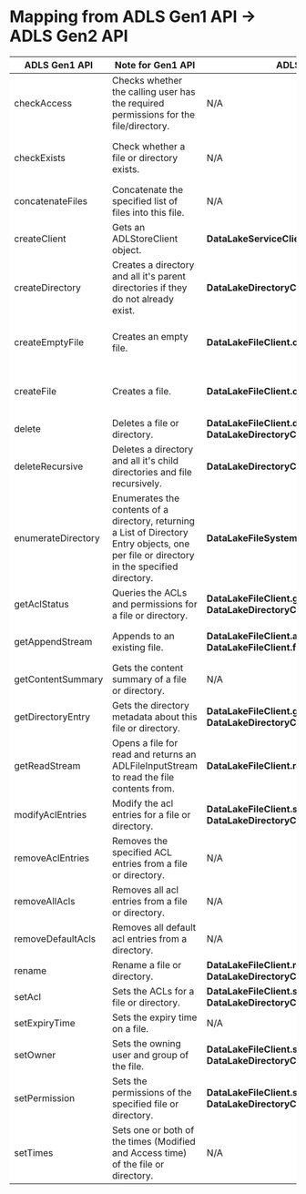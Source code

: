 <h1>Mapping from ADLS Gen1 API -> ADLS Gen2 API</h1>
<table style="background:white">
<thead>
<tr>
<th>ADLS Gen1 API</th>
<th>Note for Gen1 API</th>
<th>ADLS Gen2 API</th>
<th>Note for API Mapping</th>
</tr>
</thead>
<tbody>
<tr>
<td>checkAccess</td>
<td>Checks whether the calling user has the required permissions for the file/directory.</td>
<td>N/A</td>
<td></td>
</tr>
<tr>
<td>checkExists</td>
<td>Check whether a file or directory exists.</td>
<td>N/A</td>
<td>Use Gen2 API methods <strong>createFileWithResponse</strong> and <strong>createDirectoryWithResponse</strong> and set <strong>BlobRequestConditions.setIfNoneMatch("*")</strong></td>
</tr>
<tr>
<td>concatenateFiles</td>
<td>Concatenate the specified list of files into this file.</td>
<td>N/A</td>
<td></td>
</tr>
<tr>
<td>createClient</td>
<td>Gets an ADLStoreClient object.</td>
<td><strong>DataLakeServiceClientBuilder.buildClient</strong></td>
<td>Set the appropriate <strong>endpoint</strong> and <strong>credential</strong></td>
</tr>
<tr>
<td>createDirectory</td>
<td>Creates a directory and all it's parent directories if they do not already exist.</td>
<td><strong>DataLakeDirectoryClient.create</strong></td>
<td></td>
</tr>
<tr>
<td>createEmptyFile</td>
<td>Creates an empty file.</td>
<td><strong>DataLakeFileClient.create</strong></td>
<td>By default this method will override an existing file, set <strong>BlobRequestConditions.setIfNoneMatch("*")</strong> to prevent overwriting.</td>
</tr>
<tr>
<td>createFile</td>
<td>Creates a file.</td>
<td><strong>DataLakeFileClient.create</strong></td>
<td>By default this method will override an existing file, set <strong>BlobRequestConditions.setIfNoneMatch("*")</strong> to prevent overwriting.</td>
</tr>
<tr>
<td>delete</td>
<td>Deletes a file or directory.</td>
<td><strong>DataLakeFileClient.delete</strong> and <strong>DataLakeDirectoryClient.delete</strong></td>
<td></td>
</tr>
<tr>
<td>deleteRecursive</td>
<td>Deletes a directory and all it's child directories and file recursively.</td>
<td><strong>DataLakeDirectoryClient.delete</strong></td>
<td>Set the <strong>recursive</strong> parameter to <strong>true</strong></td>
</tr>
<tr>
<td>enumerateDirectory</td>
<td>Enumerates the contents of a directory, returning a List of Directory Entry objects, one per file or directory in the specified directory.</td>
<td><strong>DataLakeFileSystemClient.listPaths</strong></td>
<td>Set <strong>ListPathsOptions.path</strong> to the desired path</td>
</tr>
<tr>
<td>getAclStatus</td>
<td>Queries the ACLs and permissions for a file or directory.</td>
<td><strong>DataLakeFileClient.getAccessControl</strong> and <strong>DataLakeDirectoryClient.getAccessControl</strong></td>
<td>Set <strong>ListPathsOptions.path</strong> to the desired path</td>
</tr>
<tr>
<td>getAppendStream</td>
<td>Appends to an existing file.</td>
<td><strong>DataLakeFileClient.append</strong> followed by <strong>DataLakeFileClient.flush</strong></td>
<td><strong>append</strong> should be followed by <strong>flush</strong> to actually write data into the file. <strong>append</strong> is used to stage data, not actually write data into file.</td>
</tr>
<tr>
<td>getContentSummary</td>
<td>Gets the content summary of a file or directory.</td>
<td>N/A</td>
<td></td>
</tr>
<tr>
<td>getDirectoryEntry</td>
<td>Gets the directory metadata about this file or directory.</td>
<td><strong>DataLakeFileClient.getProperties</strong> and <strong>DataLakeDirectoryClient.getProperties</strong></td>
<td></td>
</tr>
<tr>
<td>getReadStream</td>
<td>Opens a file for read and returns an ADLFileInputStream to read the file contents from.</td>
<td><strong>DataLakeFileClient.read</strong></td>
<td></td>
</tr>
<tr>
<td>modifyAclEntries</td>
<td>Modify the acl entries for a file or directory.</td>
<td><strong>DataLakeFileClient.setAccessControlList</strong> and <strong>DataLakeDirectoryClient.setAccessControlList</strong></td>
<td></td>
</tr>
<tr>
<td>removeAclEntries</td>
<td>Removes the specified ACL entries from a file or directory.</td>
<td>N/A</td>
<td></td>
</tr>
<tr>
<td>removeAllAcls</td>
<td>Removes all acl entries from a file or directory.</td>
<td>N/A</td>
<td></td>
</tr>
<tr>
<td>removeDefaultAcls</td>
<td>Removes all default acl entries from a directory.</td>
<td>N/A</td>
<td></td>
</tr>
<tr>
<td>rename</td>
<td>Rename a file or directory.</td>
<td><strong>DataLakeFileClient.rename</strong> and <strong>DataLakeDirectoryClient.rename</strong></td>
<td></td>
</tr>
<tr>
<td>setAcl</td>
<td>Sets the ACLs for a file or directory.</td>
<td><strong>DataLakeFileClient.setAccessControlList</strong> and <strong>DataLakeDirectoryClient.setAccessControlList</strong></td>
<td></td>
</tr>
<tr>
<td>setExpiryTime</td>
<td>Sets the expiry time on a file.</td>
<td>N/A</td>
<td></td>
</tr>
<tr>
<td>setOwner</td>
<td>Sets the owning user and group of the file.</td>
<td><strong>DataLakeFileClient.setPermissions</strong> and <strong>DataLakeDirectoryClient.setPermissions</strong></td>
<td></td>
</tr>
<tr>
<td>setPermission</td>
<td>Sets the permissions of the specified file or directory.</td>
<td><strong>DataLakeFileClient.setPermissions</strong> and <strong>DataLakeDirectoryClient.setPermissions</strong></td>
<td></td>
</tr>
<tr>
<td>setTimes</td>
<td>Sets one or both of the times (Modified and Access time) of the file or directory.</td>
<td>N/A</td>
<td></td>
</tr>
</tbody>
</table>
